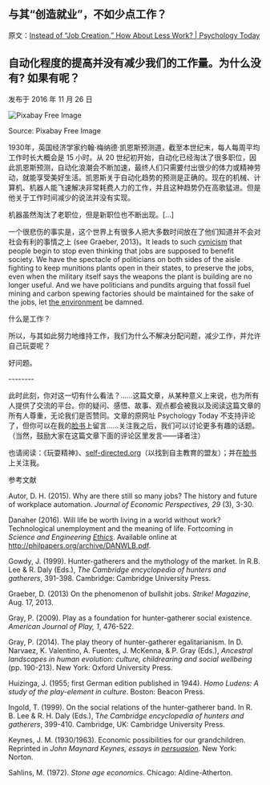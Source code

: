 ## 与其“创造就业”，不如少点工作？

原文：[Instead of “Job Creation,” How About Less Work? | Psychology Today](https://www.psychologytoday.com/us/blog/freedom-learn/201611/instead-job-creation-how-about-less-work)

## 自动化程度的提高并没有减少我们的工作量。为什么没有? 如果有呢？

发布于 2016 年 11 月 26 日

![Pixabay Free Image](https://cdn.psychologytoday.com/sites/default/files/styles/article-inline-half/public/field_blog_entry_images/PixabayFreeImage.png?itok=uTRHg90w)

Source: Pixabay Free Image

1930年，英国经济学家约翰·梅纳德·凯恩斯预测道，截至本世纪末，每人每周平均工作时长大概会是 15 小时。从 20 世纪初开始，自动化已经淘汰了很多职位，因此凯恩斯预测，自动化浪潮会不断加速，最终人们只需要付出很少的体力或精神劳动，就能享受美好生活。凯恩斯关于自动化趋势的预测是正确的。现在的机械、计算机、机器人能飞速解决非常耗费人力的工作，并且这种趋势仍在高歌猛进。但是他关于工作时间减少的说法并没有实现。

机器虽然淘汰了老职位，但是新职位也不断出现。[...]

一个很悲伤的事实是，这个世界上有很多人把大多数时间放在了他们知道并不会对社会有利的事情之上 (see Graeber, 2013)。It leads to such [cynicism](https://www.psychologytoday.com/us/basics/pessimism) that people begin to stop even thinking that jobs are supposed to benefit society. We have the spectacle of politicians on both sides of the aisle fighting to keep munitions plants open in their states, to preserve the jobs, even when the military itself says the weapons the plant is building are no longer useful. And we have politicians and pundits arguing that fossil fuel mining and carbon spewing factories should be maintained for the sake of the jobs, let [the environment](https://www.psychologytoday.com/us/basics/environment) be damned.

什么是工作？

所以，与其如此努力地维持工作，我们为什么不解决分配问题，减少工作，并允许自己玩耍呢？

好问题。

\--------

此时此刻，你对这一切有什么看法？……这篇文章，从某种意义上来说，也为所有人提供了交流的平台。你的疑问、感悟、故事、观点都会被我以及阅读这篇文章的所有人尊重，无论我们是否赞同。文章的原网址 Psychology Today 不支持评论了，但你可以在我的[脸书](https://www.facebook.com/peter.gray.3572)上留言……关注我之后，我们可以讨论更多有趣的话题。（当然，鼓励大家在这篇文章下面的评论区里发言——译者注）

也请阅读：《玩耍精神》、[self-directed.org](http://www.self-directed.org/)（以找到自主教育的盟友）；并在[脸书](https://www.facebook.com/peter.gray.3572)上关注我。

参考文献

Autor, D. H. (2015). Why are there still so many jobs? The history and future of workplace automation. *Journal of Economic Perspectives, 29* (3), 3-30.

Danaher (2016). Will life be worth living in a world without work? Technological unemployment and the meaning of life. Fortcoming in *Science and Engineering [Ethics](https://www.psychologytoday.com/us/basics/ethics-and-morality)*. Available online at http://philpapers.org/archive/DANWLB.pdf.

Gowdy, J. (1999). Hunter-gatherers and the mythology of the market. In R.B. Lee & R. Daly (Eds.), *The Cambridge encyclopedia of hunters and gatherers*, 391-398. Cambridge: Cambridge University Press.

Graeber, D. (2013) On the phenomenon of bullshit jobs. *Strike! Magazine*, Aug. 17, 2013.

Gray, P. (2009). Play as a foundation for hunter-gatherer social existence. *American Journal of Play, 1*, 476-522.

Gray, P. (2014). The play theory of hunter-gatherer egalitarianism. In D. Narvaez, K. Valentino, A. Fuentes, J. McKenna, & P. Gray (Eds.), *Ancestral landscapes in human evolution: culture, childrearing and social wellbeing* (pp. 190-213). New York: Oxford University Press.

Huizinga, J. (1955; first German edition published in 1944). *Homo Ludens: A study of the play-element in culture*. Boston: Beacon Press.

Ingold, T. (1999). On the social relations of the hunter-gatherer band. In R. B. Lee & R. H. Daly (Eds.), T*he Cambridge encyclopedia of hunters and gatherers*, 399-410. Cambridge, UK: Cambridge University Press.

Keynes, J. M. (1930/1963). Economic possibilities for our grandchildren. Reprinted in *John Maynard Keynes, essays in [persuasion](https://www.psychologytoday.com/us/basics/persuasion)*. New York: Norton.

Sahlins, M. (1972). *Stone age economics*. Chicago: Aldine-Atherton.